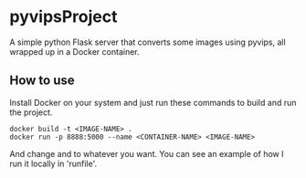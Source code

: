 # pyvipsProject
A simple python Flask server that converts some images using pyvips, all wrapped up in a Docker container.

## How to use
Install Docker on your system and just run these commands to build and run the project.
```
docker build -t <IMAGE-NAME> .
docker run -p 8888:5000 --name <CONTAINER-NAME> <IMAGE-NAME>
```
And change <IMAGE-NAME> and <CONTAINER-NAME> to whatever you want.
You can see an example of how I run it locally in 'runfile'.